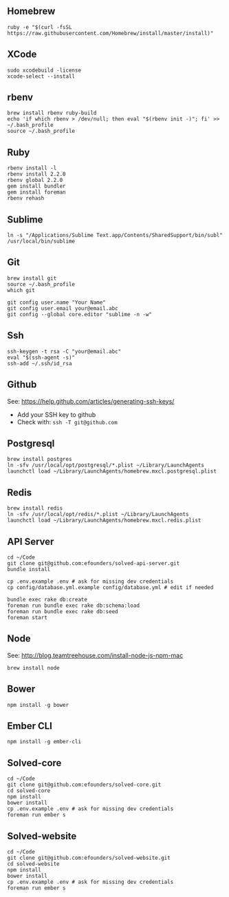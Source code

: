 ## Homebrew

```
ruby -e "$(curl -fsSL https://raw.githubusercontent.com/Homebrew/install/master/install)"
```

## XCode

```
sudo xcodebuild -license
xcode-select --install
```

## rbenv

```
brew install rbenv ruby-build
echo 'if which rbenv > /dev/null; then eval "$(rbenv init -)"; fi' >> ~/.bash_profile
source ~/.bash_profile
```

## Ruby

```
rbenv install -l
rbenv install 2.2.0
rbenv global 2.2.0
gem install bundler
gem install foreman
rbenv rehash
```

## Sublime

```
ln -s "/Applications/Sublime Text.app/Contents/SharedSupport/bin/subl" /usr/local/bin/sublime
```

## Git

```
brew install git
source ~/.bash_profile
which git

git config user.name "Your Name"
git config user.email your@email.abc
git config --global core.editor "sublime -n -w"
```

## Ssh

```
ssh-keygen -t rsa -C "your@email.abc"
eval "$(ssh-agent -s)"
ssh-add ~/.ssh/id_rsa
```

## Github

See: https://help.github.com/articles/generating-ssh-keys/

* Add your SSH key to github 
* Check with: `ssh -T git@github.com`

## Postgresql

```
brew install postgres
ln -sfv /usr/local/opt/postgresql/*.plist ~/Library/LaunchAgents
launchctl load ~/Library/LaunchAgents/homebrew.mxcl.postgresql.plist
```

## Redis

```
brew install redis
ln -sfv /usr/local/opt/redis/*.plist ~/Library/LaunchAgents
launchctl load ~/Library/LaunchAgents/homebrew.mxcl.redis.plist
```

## API Server

```
cd ~/Code
git clone git@github.com:efounders/solved-api-server.git
bundle install

cp .env.example .env # ask for missing dev credentials
cp config/database.yml.example config/database.yml # edit if needed

bundle exec rake db:create
foreman run bundle exec rake db:schema:load
foreman run bundle exec rake db:seed
foreman start
```

## Node

See: http://blog.teamtreehouse.com/install-node-js-npm-mac

```
brew install node
```

## Bower

```
npm install -g bower
```

## Ember CLI

```
npm install -g ember-cli
```

## Solved-core

```
cd ~/Code
git clone git@github.com:efounders/solved-core.git
cd solved-core
npm install
bower install
cp .env.example .env # ask for missing dev credentials
foreman run ember s
```

## Solved-website

```
cd ~/Code
git clone git@github.com:efounders/solved-website.git
cd solved-website
npm install
bower install
cp .env.example .env # ask for missing dev credentials
foreman run ember s
```
